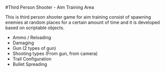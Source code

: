 #Third Person Shooter - Aim Training Area

This is third person shooter game for aim training consist of spawning enemies at random places for a certain amount of time and it is developed based on scriptable objects.



* Ammo / Reloading
* Damaging
* Gun (2 types of gun)
* Shooting types (From gun, from camera)
* Trail Configuration
* Bullet Spreading

